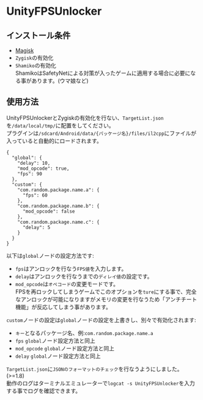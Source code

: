 # UnityFPSUnlocker
## インストール条件
- [Magisk](https://github.com/topjohnwu/Magisk/releases)
- `Zygisk`の有効化
- `Shamiko`の有効化
<br>ShamikoはSafetyNetによる対策が入ったゲームに適用する場合に必要になる事があります。(ウマ娘など)

## 使用方法
UnityFPSUnlockerとZygiskの有効化を行ない、`TargetList.json`を`/data/local/tmp/`に配置をしてください。<br>
プラグインは`/sdcard/Android/data/{パッケージ名}/files/il2cpp`にファイルが入っていると自動的にロードされます。

```
{
  "global": {
    "delay": 10,
    "mod_opcode": true,
    "fps": 90
  },
  "custom": {
    "com.random.package.name.a": {
      "fps": 60
    },
    "com.random.package.name.b": {
      "mod_opcode": false
    },
    "com.random.package.name.c": {
      "delay": 5
    }
  }
}
```

以下は`global`ノードの設定方法です:
- `fps`はアンロックを行なう`FPS値`を入力します。
- `delay`はアンロックを行なうまでの`ディレイ値`の設定です。
- `mod_opcode`は`オペコード`の変更モードです。<br>
FPSを再ロックしてしまうゲームでこのオプションを`ture`にする事で、完全なアンロックが可能になりますがメモリの変更を行なうため「アンチチート機能」が反応してしまう事があります。

`custom`ノードの設定は`global`ノードの設定を上書きし、別々で有効化されます:
- `キー`となるパッケージ名、例:`com.random.package.name.a`
- `fps` `global`ノード設定方法と同上
- `mod_opcode` `global`ノード設定方法と同上
- `delay` `global`ノード設定方法と同上

`TargetList.json`に`JSONのフォーマットのチェック`を行なうようにしました。(>=1.8)  
動作のログはターミナルエミュレーターで`logcat -s UnityFPSUnlocker`を入力する事でログを確認できます。

